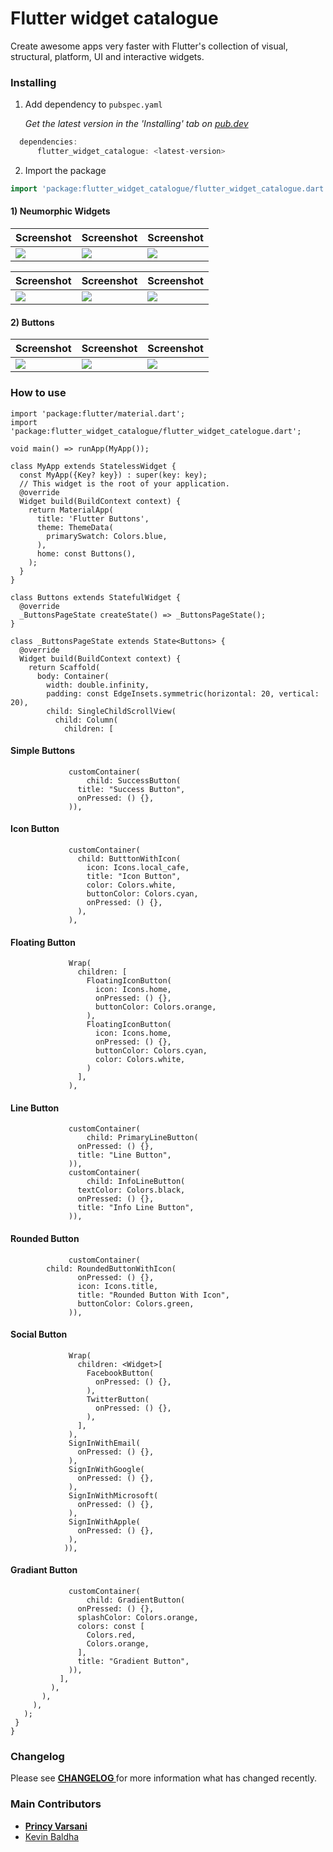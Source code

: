 # Flutter widget catalogue

Create awesome apps very faster with Flutter's collection of visual, structural, platform, UI and interactive widgets.

### Installing

1.  Add dependency to `pubspec.yaml`

    *Get the latest version in the 'Installing' tab on [pub.dev](https://pub.dev/packages/flutter_widget_catalogue)*

```dart
  dependencies:
      flutter_widget_catalogue: <latest-version>
```

2.  Import the package
```dart
import 'package:flutter_widget_catalogue/flutter_widget_catalogue.dart';
```

#### 1) Neumorphic Widgets

Screenshot | Screenshot | Screenshot
------------ | ------------- | -------------
![](https://raw.githubusercontent.com/techvootsolutions/TV_Flutter_Component/main/Images/1.jpg) | ![](https://raw.githubusercontent.com/techvootsolutions/TV_Flutter_Component/main/Images/2.jpg) | ![](https://raw.githubusercontent.com/techvootsolutions/TV_Flutter_Component/main/Images/3.jpg)

Screenshot | Screenshot | Screenshot
------------ | ------------- | -------------
![](https://raw.githubusercontent.com/techvootsolutions/TV_Flutter_Component/main/Images/4.jpg) | ![](https://raw.githubusercontent.com/techvootsolutions/TV_Flutter_Component/main/Images/5.jpg) | ![](https://raw.githubusercontent.com/techvootsolutions/TV_Flutter_Component/main/Images/6.jpg)

#### 2) Buttons

Screenshot | Screenshot | Screenshot
------------ | ------------- | -------------
![](https://raw.githubusercontent.com/techvootsolutions/TV_Flutter_Component/main/Images/b1.jpg) | ![](https://raw.githubusercontent.com/techvootsolutions/TV_Flutter_Component/main/Images/b2.jpg) | ![](https://raw.githubusercontent.com/techvootsolutions/TV_Flutter_Component/main/Images/b3.jpg)

### How to use

```
import 'package:flutter/material.dart';
import 'package:flutter_widget_catalogue/flutter_widget_catelogue.dart';

void main() => runApp(MyApp());

class MyApp extends StatelessWidget {
  const MyApp({Key? key}) : super(key: key);
  // This widget is the root of your application.
  @override
  Widget build(BuildContext context) {
    return MaterialApp(
      title: 'Flutter Buttons',
      theme: ThemeData(
        primarySwatch: Colors.blue,
      ),
      home: const Buttons(),
    );
  }
}

class Buttons extends StatefulWidget {
  @override
  _ButtonsPageState createState() => _ButtonsPageState();
}

class _ButtonsPageState extends State<Buttons> {
  @override
  Widget build(BuildContext context) {
    return Scaffold(
      body: Container(
        width: double.infinity,
        padding: const EdgeInsets.symmetric(horizontal: 20, vertical: 20),
        child: SingleChildScrollView(
          child: Column(
            children: [
  ```
 #### Simple Buttons
 ```
              customContainer(
                  child: SuccessButton(
                title: "Success Button",
                onPressed: () {},
              )),

 ```
#### Icon Button
 ```
              customContainer(
                child: ButttonWithIcon(
                  icon: Icons.local_cafe,
                  title: "Icon Button",
                  color: Colors.white,
                  buttonColor: Colors.cyan,
                  onPressed: () {},
                ),
              ),
 ```
#### Floating Button
 ```
              Wrap(
                children: [
                  FloatingIconButton(
                    icon: Icons.home,
                    onPressed: () {},
                    buttonColor: Colors.orange,
                  ),
                  FloatingIconButton(
                    icon: Icons.home,
                    onPressed: () {},
                    buttonColor: Colors.cyan,
                    color: Colors.white,
                  )
                ],
              ),
 ```
#### Line Button
 ```
              customContainer(
                  child: PrimaryLineButton(
                onPressed: () {},
                title: "Line Button",
              )),
              customContainer(
                  child: InfoLineButton(
                textColor: Colors.black,
                onPressed: () {},
                title: "Info Line Button",
              )),
   ```
#### Rounded Button
 ```
              customContainer(
         child: RoundedButtonWithIcon(
                onPressed: () {},
                icon: Icons.title,
                title: "Rounded Button With Icon",
                buttonColor: Colors.green,
              )),
   ```
#### Social Button
 ```
              Wrap(
                children: <Widget>[
                  FacebookButton(
                    onPressed: () {},
                  ),
                  TwitterButton(
                    onPressed: () {},
                  ),
                ],
              ),
              SignInWithEmail(
                onPressed: () {},
              ),
              SignInWithGoogle(
                onPressed: () {},
              ),
              SignInWithMicrosoft(
                onPressed: () {},
              ),
              SignInWithApple(
                onPressed: () {},
              ),
             )),
   ```
#### Gradiant Button
 ```
              customContainer(
                  child: GradientButton(
                onPressed: () {},
                splashColor: Colors.orange,
                colors: const [
                  Colors.red,
                  Colors.orange,
                ],
                title: "Gradient Button",
              )),
            ],
          ),
        ),
      ),
    );
  }
}

```
### Changelog
<p>Please see <a href="https://github.com/techvootsolutions/flutter_widget_catalogue/blob/main/CHANGELOG.md"><b>CHANGELOG </b></a>for more information what has changed recently.</p>

### Main Contributors
<ul>
  <li><a href="https://github.com/tvPrincy"><b>Princy Varsani</b></a></li>
  <li><a href="https://github.com/techkevin">Kevin Baldha</a></li>
</ul>
